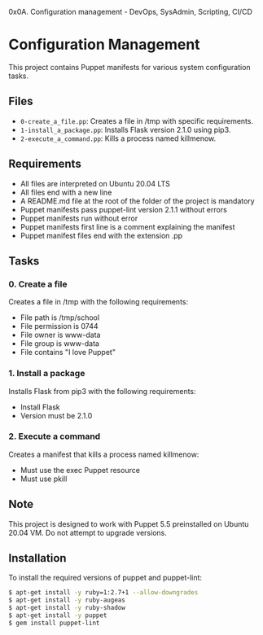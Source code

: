 0x0A. Configuration management - DevOps, SysAdmin, Scripting, CI/CD

# Configuration Management

This project contains Puppet manifests for various system configuration tasks.

## Files

- `0-create_a_file.pp`: Creates a file in /tmp with specific requirements.
- `1-install_a_package.pp`: Installs Flask version 2.1.0 using pip3.
- `2-execute_a_command.pp`: Kills a process named killmenow.

## Requirements

- All files are interpreted on Ubuntu 20.04 LTS
- All files end with a new line
- A README.md file at the root of the folder of the project is mandatory
- Puppet manifests pass puppet-lint version 2.1.1 without errors
- Puppet manifests run without error
- Puppet manifests first line is a comment explaining the manifest
- Puppet manifest files end with the extension .pp

## Tasks

### 0. Create a file

Creates a file in /tmp with the following requirements:
- File path is /tmp/school
- File permission is 0744
- File owner is www-data
- File group is www-data
- File contains "I love Puppet"

### 1. Install a package

Installs Flask from pip3 with the following requirements:
- Install Flask
- Version must be 2.1.0

### 2. Execute a command

Creates a manifest that kills a process named killmenow:
- Must use the exec Puppet resource
- Must use pkill

## Note

This project is designed to work with Puppet 5.5 preinstalled on Ubuntu 20.04 VM. Do not attempt to upgrade versions.

## Installation

To install the required versions of puppet and puppet-lint:

```bash
$ apt-get install -y ruby=1:2.7+1 --allow-downgrades
$ apt-get install -y ruby-augeas
$ apt-get install -y ruby-shadow
$ apt-get install -y puppet
$ gem install puppet-lint
```
